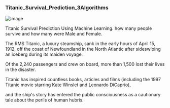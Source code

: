 ### Titanic_Survival_Prediction_3Algorithms

![image](https://github.com/Tejashripatil25/Titanic_Survival_Prediction_3Algorithms/assets/124791646/eefb189c-20e4-4968-a728-d44db075eb70)


 Titanic Survival Prediction Using Machine Learning. how many people survive and how many were Male and Female.

The RMS Titanic, a luxury steamship, sank in the early hours of April 15, 1912, off the coast of Newfoundland in the North Atlantic after sideswiping an iceberg during its maiden voyage. 

Of the 2,240 passengers and crew on board, more than 1,500 lost their lives in the disaster. 

Titanic has inspired countless books, articles and films (including the 1997 Titanic movie starring Kate Winslet and Leonardo DiCaprio), 

and the ship's story has entered the public consciousness as a cautionary tale about the perils of human hubris.
